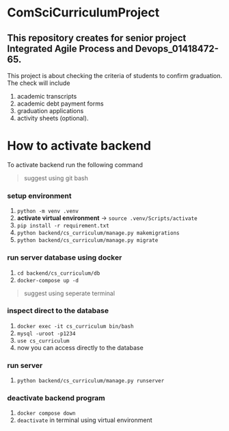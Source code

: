 # ComSciCurriculumProject

## This repository creates for senior project Integrated Agile Process and Devops_01418472-65.

This project is about checking the criteria of students to confirm graduation. The check will include 
1. academic transcripts
2. academic debt payment forms 
3. graduation applications
4. activity sheets (optional).

# How to activate backend

To activate backend run the following command 
> suggest using git bash

### setup environment
1. `python -m venv .venv`
2. __activate virtual environment__ -> `source .venv/Scripts/activate`
3. `pip install -r requirement.txt`
4. `python backend/cs_curriculum/manage.py makemigrations`
5. `python backend/cs_curriculum/manage.py migrate`

### run server database using docker
1. `cd backend/cs_curriculum/db`
2. `docker-compose up -d`
> suggest using seperate terminal

### inspect direct to the database
1. `docker exec -it cs_curriculum bin/bash`
2. `mysql -uroot -p1234`
3. `use cs_curriculum`
4. now you can access directly to the database

### run server
1. `python backend/cs_curriculum/manage.py runserver`

### deactivate backend program
1. `docker compose down`
2. `deactivate` in terminal using virtual environment